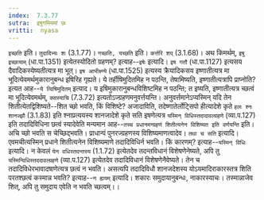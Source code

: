 ```yaml
---
index:  7.3.77
sutra:  इषुगमियमां छः
vritti:  nyasa
---
```


`इच्छति` इति। `तुदादिभ्यः शः` (3.1.77)। `गच्छति, यच्छति` इति। `कर्त्तरि शप्` (3.1.68)।
अथ किमर्थम्, `इषु इच्छायाम्` (धा.पा.1351) इत्येतस्योदितो ग्रहणम्? इत्याह--`इषेः` इत्यादि। `इष गतौ` (धा.पा.1127) इत्यसय दैवादिकस्येष्यतीत्यत्र मा भूत्। `इष आभीक्ष्ण्ये` (धा.पा.1525) इत्यस्य क्रैयादिकसय इष्णातीत्यत्र मा भूदित्येवमर्थमुकारानुबन्ध इषिरिह गृह्यते।
ये तर्हीषिमुदितमिह न पठन्ति, तेषामिष्यति, इष्णातीत्यत्रापि प्राप्नोति? इत्यत आह--`ये त्विषिमुदितम्` इत्याद। य इषिमुकारानुबन्धविशिष्टमिह न पठन्ति; त इष्यति, इष्णातीत्यत्र च्छत्वं मा भूदित्येवमर्थम्, `क्सस्याचि` (7.3.72) इत्यतोऽज्ग्रहणमनुवर्त्तयन्ति। अनुवर्त्तमानेऽप्यस्मिन् यदि तेन शितीत्येतद्विशिष्यते--शित च्छो भवति, किं विशिष्टे? अजादाविति, तदेष्णातेर्लोट्सिपो हीत्यादेशे कृते `हलः श्नः शानज्झौ` (3.1.83) इति श्नाप्रत्ययस्य शानजादेशे कृते सति इषणेत्यत्र `यस्मिन् विधिस्तदादावल्ग्रहणे` (व्या.प.127) इति तदादिविधिना छत्वं स्यादेवेति मन्यमान आह--`तच्च प्रधानमन्ग्रहणं शितीत्यनेन विशिष्यत इति वर्णयन्ति` इति। अचि च्छो भवति स चेच्छिद्भवति। प्राधान्पं पुनरज्ग्रहणस्य विशिष्यमाणत्वादेव। `तथा च सति` इत्यादि। एवमचीत्यस्मिन् प्रधाने शितीत्यनेन विशिष्यमाणे तदादिविधिर्न भवति। किं कारणम्? इत्याह--`यस्मिन् विधिः` इत्यादि। न केवलं `येन वधिस्तदन्तस्य` (1.1.72) इत्येतदेव तदन्तविधानं विशेषणेनेष्यते, अपि तु `यस्मिन्विधिस्तददावल्ग्रहणे` (व्या.प.127) इत्येतदेव तदादिविधानं विशेषणेनैवेष्यते। तेन च तदादिविधेरभावादषाणेत्यत्र छत्वं न भवति। असत्यपि तदादिविधौ शानजदेशस्य योऽयमादिराकारस्तत्र शिति परतश्छत्वं कस्मान्न भवति? इत्याह--`न ह्ययम्` इत्यादि। शकारः समुदायानुबन्धः, नाकारस्याचः। तस्मान्नाजेव शित्, अपि तु समुदाय एवेति न भवति च्छत्वम्।।

